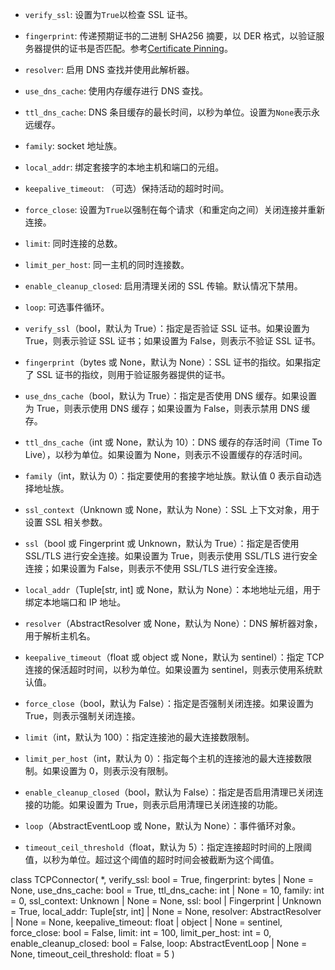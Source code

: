 - `verify_ssl`: 设置为`True`以检查 SSL 证书。
- `fingerprint`: 传递预期证书的二进制 SHA256 摘要，以 DER 格式，以验证服务器提供的证书是否匹配。参考[Certificate Pinning](https://en.wikipedia.org/wiki/Transport_Layer_Security#Certificate_pinning)。
- `resolver`: 启用 DNS 查找并使用此解析器。
- `use_dns_cache`: 使用内存缓存进行 DNS 查找。
- `ttl_dns_cache`: DNS 条目缓存的最长时间，以秒为单位。设置为`None`表示永远缓存。
- `family`: socket 地址族。
- `local_addr`: 绑定套接字的本地主机和端口的元组。
- `keepalive_timeout`: （可选）保持活动的超时时间。
- `force_close`: 设置为`True`以强制在每个请求（和重定向之间）关闭连接并重新连接。
- `limit`: 同时连接的总数。
- `limit_per_host`: 同一主机的同时连接数。
- `enable_cleanup_closed`: 启用清理关闭的 SSL 传输。默认情况下禁用。
- `loop`: 可选事件循环。

- `verify_ssl`（bool，默认为 True）：指定是否验证 SSL 证书。如果设置为 True，则表示验证 SSL 证书；如果设置为 False，则表示不验证 SSL 证书。

- `fingerprint`（bytes 或 None，默认为 None）：SSL 证书的指纹。如果指定了 SSL 证书的指纹，则用于验证服务器提供的证书。

- `use_dns_cache`（bool，默认为 True）：指定是否使用 DNS 缓存。如果设置为 True，则表示使用 DNS 缓存；如果设置为 False，则表示禁用 DNS 缓存。

- `ttl_dns_cache`（int 或 None，默认为 10）：DNS 缓存的存活时间（Time To Live），以秒为单位。如果设置为 None，则表示不设置缓存的存活时间。

- `family`（int，默认为 0）：指定要使用的套接字地址族。默认值 0 表示自动选择地址族。

- `ssl_context`（Unknown 或 None，默认为 None）：SSL 上下文对象，用于设置 SSL 相关参数。

- `ssl`（bool 或 Fingerprint 或 Unknown，默认为 True）：指定是否使用 SSL/TLS 进行安全连接。如果设置为 True，则表示使用 SSL/TLS 进行安全连接；如果设置为 False，则表示不使用 SSL/TLS 进行安全连接。

- `local_addr`（Tuple[str, int] 或 None，默认为 None）：本地地址元组，用于绑定本地端口和 IP 地址。

- `resolver`（AbstractResolver 或 None，默认为 None）：DNS 解析器对象，用于解析主机名。

- `keepalive_timeout`（float 或 object 或 None，默认为 sentinel）：指定 TCP 连接的保活超时时间，以秒为单位。如果设置为 sentinel，则表示使用系统默认值。

- `force_close`（bool，默认为 False）：指定是否强制关闭连接。如果设置为 True，则表示强制关闭连接。

- `limit`（int，默认为 100）：指定连接池的最大连接数限制。

- `limit_per_host`（int，默认为 0）：指定每个主机的连接池的最大连接数限制。如果设置为 0，则表示没有限制。

- `enable_cleanup_closed`（bool，默认为 False）：指定是否启用清理已关闭连接的功能。如果设置为 True，则表示启用清理已关闭连接的功能。

- `loop`（AbstractEventLoop 或 None，默认为 None）：事件循环对象。

- `timeout_ceil_threshold`（float，默认为 5）：指定连接超时时间的上限阈值，以秒为单位。超过这个阈值的超时时间会被截断为这个阈值。

class TCPConnector(
\*,
verify_ssl: bool = True,
fingerprint: bytes | None = None,
use_dns_cache: bool = True,
ttl_dns_cache: int | None = 10,
family: int = 0,
ssl_context: Unknown | None = None,
ssl: bool | Fingerprint | Unknown = True,
local_addr: Tuple[str, int] | None = None,
resolver: AbstractResolver | None = None,
keepalive_timeout: float | object | None = sentinel,
force_close: bool = False,
limit: int = 100,
limit_per_host: int = 0,
enable_cleanup_closed: bool = False,
loop: AbstractEventLoop | None = None,
timeout_ceil_threshold: float = 5
)

